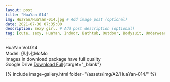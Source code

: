 ```yaml
---
layout: post
title: "HuaYan 014"
img: HuaYan/HuaYan-014.jpg # Add image post (optional)
date: 2021-07-30 07:35:00
description: Sexy girl. # Add post description (optional)
tag: [cute, sexy, HuaYan, Indoor, Bathtub, Outdoor, Bodysuit, Underwear, Cosplay, Big Tits, Tattoo]
---
```

HuaYan Vol.014  
Model: 伊小七MoMo   
Images in download package have full quality                    
Google Drive [Download Full](http://gestyy.com/eoAGOY){:target="_blank"}

{% include image-gallery.html folder="/assets/img/A2/HuaYan-014/" %}

